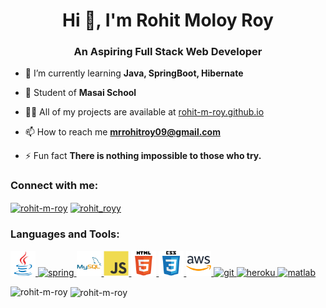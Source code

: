 <h1 align="center">Hi 👋, I'm Rohit Moloy Roy</h1>
<h3 align="center">An Aspiring Full Stack Web Developer</h3>

- 🌱 I’m currently learning **Java, SpringBoot, Hibernate**

- 🔭 Student of **Masai School**

- 👨‍💻 All of my projects are available at [rohit-m-roy.github.io](https://rohit-m-roy.github.io)

- 📫 How to reach me **mrrohitroy09@gmail.com**

- ⚡ Fun fact **There is nothing impossible to those who try.**

<h3 align="left">Connect with me:</h3>
<p align="left">
<a href="https://linkedin.com/in/rohit-m-roy" target="blank"><img align="center" src="https://raw.githubusercontent.com/rahuldkjain/github-profile-readme-generator/master/src/images/icons/Social/linked-in-alt.svg" alt="rohit-m-roy" height="30" width="40" /></a>
<a href="https://www.leetcode.com/rohit_royy" target="blank"><img align="center" src="https://raw.githubusercontent.com/rahuldkjain/github-profile-readme-generator/master/src/images/icons/Social/leet-code.svg" alt="rohit_royy" height="30" width="40" /></a>
</p>

<h3 align="left">Languages and Tools:</h3>

<p align="left"> 
<a href="https://www.java.com" target="_blank" rel="noreferrer"> <img src="https://raw.githubusercontent.com/devicons/devicon/master/icons/java/java-original.svg" alt="java" width="40" height="40"/> </a>
<a href="https://spring.io/" target="_blank" rel="noreferrer"> <img src="https://www.vectorlogo.zone/logos/springio/springio-icon.svg" alt="spring" width="40" height="40"/> </a>
<a href="https://www.mysql.com/" target="_blank" rel="noreferrer"> <img src="https://raw.githubusercontent.com/devicons/devicon/master/icons/mysql/mysql-original-wordmark.svg" alt="mysql" width="40" height="40"/> </a> 
<a href="https://developer.mozilla.org/en-US/docs/Web/JavaScript" target="_blank" rel="noreferrer"> <img src="https://raw.githubusercontent.com/devicons/devicon/master/icons/javascript/javascript-original.svg" alt="javascript" width="40" height="40"/> </a> 
<a href="https://www.w3.org/html/" target="_blank" rel="noreferrer"> <img src="https://raw.githubusercontent.com/devicons/devicon/master/icons/html5/html5-original-wordmark.svg" alt="html5" width="40" height="40"/> </a> 
<a href="https://www.w3schools.com/css/" target="_blank" rel="noreferrer"> <img src="https://raw.githubusercontent.com/devicons/devicon/master/icons/css3/css3-original-wordmark.svg" alt="css3" width="40" height="40"/> </a> 
<a href="https://aws.amazon.com" target="_blank" rel="noreferrer"> <img src="https://raw.githubusercontent.com/devicons/devicon/master/icons/amazonwebservices/amazonwebservices-original-wordmark.svg" alt="aws" width="40" height="40"/> </a>
<a href="https://git-scm.com/" target="_blank" rel="noreferrer"> <img src="https://www.vectorlogo.zone/logos/git-scm/git-scm-icon.svg" alt="git" width="40" height="40"/> </a> 
<a href="https://heroku.com" target="_blank" rel="noreferrer"> <img src="https://www.vectorlogo.zone/logos/heroku/heroku-icon.svg" alt="heroku" width="40" height="40"/> </a> 
<a href="https://www.mathworks.com/" target="_blank" rel="noreferrer"> <img src="https://upload.wikimedia.org/wikipedia/commons/2/21/Matlab_Logo.png" alt="matlab" width="40" height="40"/> </a> 
</p>

<p>
<img align="left" src="https://github-readme-stats.vercel.app/api/top-langs?username=rohit-m-roy&show_icons=true&locale=en&layout=compact&theme=tokyonight" alt="rohit-m-roy" />
</p>


<p>&nbsp;<img align="center" src="https://github-readme-stats.vercel.app/api?username=rohit-m-roy&show_icons=true&locale=en&theme=tokyonight" alt="rohit-m-roy" /></p>
